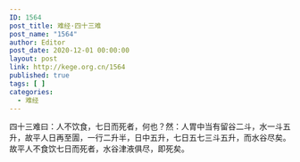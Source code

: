 ```yaml
---
ID: 1564
post_title: 难经·四十三难
post_name: "1564"
author: Editor
post_date: 2020-12-01 00:00:00
layout: post
link: http://kege.org.cn/1564
published: true
tags: [ ]
categories:
  - 难经
---
```

&#x56DB;&#x5341;&#x4E09;&#x96BE;&#x66F0;&#xFF1A;&#x4EBA;&#x4E0D;&#x996E;&#x98DF;&#xFF0C;&#x4E03;&#x65E5;&#x800C;&#x6B7B;&#x8005;&#xFF0C;&#x4F55;&#x4E5F;&#xFF1F;&#x7136;&#xFF1A;&#x4EBA;&#x80C3;&#x4E2D;&#x5F53;&#x6709;&#x7559;&#x8C37;&#x4E8C;&#x6597;&#xFF0C;&#x6C34;&#x4E00;&#x6597;&#x4E94;&#x5347;&#xFF0C;&#x6545;&#x5E73;&#x4EBA;&#x65E5;&#x518D;&#x81F3;&#x570A;&#xFF0C;&#x4E00;&#x884C;&#x4E8C;&#x5347;&#x534A;&#xFF0C;&#x65E5;&#x4E2D;&#x4E94;&#x5347;&#xFF0C;&#x4E03;&#x65E5;&#x4E94;&#x4E03;&#x4E09;&#x6597;&#x4E94;&#x5347;&#xFF0C;&#x800C;&#x6C34;&#x8C37;&#x5C3D;&#x77E3;&#x3002;&#x6545;&#x5E73;&#x4EBA;&#x4E0D;&#x98DF;&#x996E;&#x4E03;&#x65E5;&#x800C;&#x6B7B;&#x8005;&#xFF0C;&#x6C34;&#x8C37;&#x6D25;&#x6DB2;&#x4FF1;&#x5C3D;&#xFF0C;&#x5373;&#x6B7B;&#x77E3;&#x3002;
